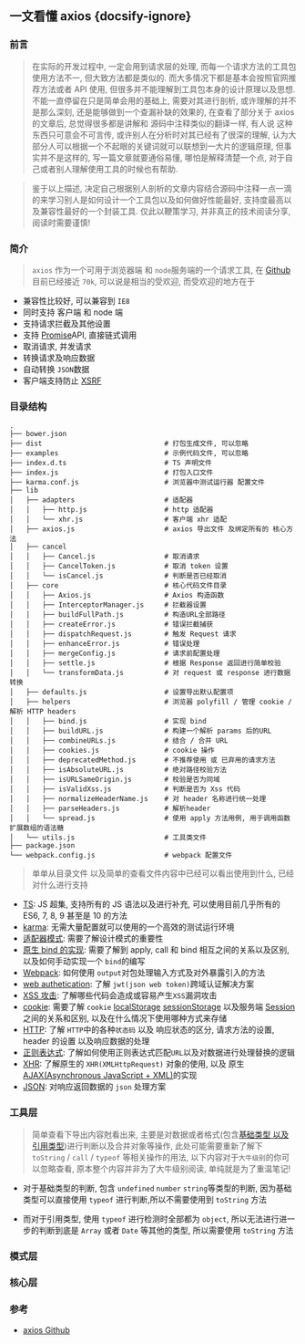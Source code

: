 ## 一文看懂 axios {docsify-ignore}

### 前言

> 在实际的开发过程中, 一定会用到请求层的处理, 而每一个请求方法的工具包使用方法不一, 但大致方法都是类似的. 而大多情况下都是基本会按照官网推荐方法或者 API 使用, 但很多并不能理解到工具包本身的设计原理以及思想. 不能一直停留在只是简单会用的基础上, 需要对其进行剖析, 或许理解的并不是那么深刻, 还是能够做到一个查漏补缺的效果的, 在查看了部分关于 axios 的文章后, 总觉得很多都是讲解和 源码中注释类似的翻译一样, 有人说 这种东西只可意会不可言传, 或许别人在分析时对其已经有了很深的理解, 认为大部分人可以根据一个不起眼的关键词就可以联想到一大片的逻辑原理, 但事实并不是这样的, 写一篇文章就要通俗易懂, 哪怕是解释清楚一个点, 对于自己或者别人理解使用工具的时候也有帮助.

> 鉴于以上描述, 决定自己根据别人剖析的文章内容结合源码中注释一点一滴的来学习别人是如何设计一个工具包以及如何做好性能最好, 支持度最高以及兼容性最好的一个封装工具. 仅此以鞭策学习, 并非真正的技术阅读分享, 阅读时需要谨慎!

### 简介

> `axios` 作为一个可用于浏览器端 和 `node`服务端的一个请求工具, 在 [Github](https://github.com/axios/axios) 目前已经接近 `70k`, 可以说是相当的受欢迎, 而受欢迎的地方在于

- 兼容性比较好, 可以兼容到 `IE8`
- 同时支持 客户端 和 node 端
- 支持请求拦截及其他设置
- 支持 [Promise](https://developer.mozilla.org/en-US/docs/Web/JavaScript/Reference/Global_Objects/Promise)API, 直接链式调用
- 取消请求, 并发请求
- 转换请求及响应数据
- 自动转换 `JSON`数据
- 客户端支持防止 [XSRF](https://en.wikipedia.org/wiki/Cross-site_request_forgery)

### 目录结构

```
.
├── bower.json
├── dist                              # 打包生成文件, 可以忽略
├── examples                          # 示例代码文件, 可以忽略
├── index.d.ts                        # TS 声明文件
├── index.js                          # 打包入口文件
├── karma.conf.js                     # 浏览器中测试运行器 配置文件
├── lib
│   ├── adapters                      # 适配器
│   │   ├── http.js                   # http 适配器
│   │   └── xhr.js                    # 客户端 xhr 适配
│   ├── axios.js                      # axios 导出文件 及绑定所有的 核心方法
│   ├── cancel
│   │   ├── Cancel.js                 # 取消请求
│   │   ├── CancelToken.js            # 取消 token 设置
│   │   └── isCancel.js               # 判断是否已经取消
│   ├── core                          # 核心代码文件目录
│   │   ├── Axios.js                  # Axios 构造函数
│   │   ├── InterceptorManager.js     # 拦截器设置
│   │   ├── buildFullPath.js          # 构造URL全部路径
│   │   ├── createError.js            # 错误拦截捕获
│   │   ├── dispatchRequest.js        # 触发 Request 请求
│   │   ├── enhanceError.js           # 错误处理
│   │   ├── mergeConfig.js            # 请求前配置处理
│   │   ├── settle.js                 # 根据 Response 返回进行简单校验
│   │   └── transformData.js          # 对 request 或 response 进行数据转换
│   ├── defaults.js                   # 设置导出默认配置项
│   ├── helpers                       # 浏览器 polyfill / 管理 cookie / 解析 HTTP headers
│   │   ├── bind.js                   # 实现 bind
│   │   ├── buildURL.js               # 构建一个解析 params 后的URL
│   │   ├── combineURLs.js            # 结合 / 合并 URL
│   │   ├── cookies.js                # cookie 操作
│   │   ├── deprecatedMethod.js       # 不推荐使用 或 已弃用的请求方法
│   │   ├── isAbsoluteURL.js          # 绝对路径校验方法
│   │   ├── isURLSameOrigin.js        # 校验是否为同域
│   │   ├── isValidXss.js             # 判断是否为 Xss 代码
│   │   ├── normalizeHeaderName.js    # 对 header 名称进行统一处理
│   │   ├── parseHeaders.js           # 解析header
│   │   └── spread.js                 # 使用 apply 方法用例, 用于调用函数扩展数组的语法糖
│   └── utils.js                      # 工具类文件
├── package.json
└── webpack.config.js                 # webpack 配置文件
```

> 单单从目录文件 以及简单的查看文件内容中已经可以看出使用到什么, 已经对什么进行支持

- [TS](https://www.typescriptlang.org/): JS 超集, 支持所有的 JS 语法以及进行补充, 可以使用目前几乎所有的 ES6, 7, 8, 9 甚至是 10 的方法
- [karma](https://karma-runner.github.io/latest/index.html): 无需大量配置就可以使用的一个高效的测试运行环境
- [适配器模式](https://design-patterns.readthedocs.io/zh_CN/latest/structural_patterns/adapter.html): 需要了解设计模式的重要性
- [原生 bind 的实现](https://developer.mozilla.org/zh-CN/docs/Web/JavaScript/Reference/Global_Objects/Function/bind): 需要了解到 apply, call 和 bind 相互之间的关系以及区别, 以及如何手动实现一个 `bind`的编写
- [Webpack](https://webpack.docschina.org/configuration/output/#output-library): 如何使用 `output`对包处理输入方式及对外暴露引入的方法
- [web authetication](https://developer.mozilla.org/en-US/docs/Web/API/Web_Authentication_API): 了解 `jwt(json web token)`跨域认证解决方案
- [XSS 攻击](https://developer.mozilla.org/zh-CN/docs/Glossary/Cross-site_scripting): 了解哪些代码会造成或容易产生`XSS`漏洞攻击
- [cookie](https://developer.mozilla.org/zh-CN/docs/Web/HTTP/Headers/Cookie): 需要了解 `cookie` [localStorage](https://developer.mozilla.org/zh-CN/docs/Web/API/Window/localStorage) [sessionStorage](https://developer.mozilla.org/zh-CN/docs/Web/API/Window/sessionStorage) 以及服务端 [Session](https://developer.mozilla.org/en-US/docs/Mozilla/Add-ons/WebExtensions/API/sessions/Session) 之间的关系和区别, 以及在什么情况下使用哪种方式来存储
- [HTTP](https://developer.mozilla.org/en-US/docs/Web/HTTP): 了解 `HTTP`中的各种`状态码` 以及 响应状态的区分, 请求方法的设置, header 的设置 以及响应数据的处理
- [正则表达式](https://developer.mozilla.org/zh-CN/docs/Web/JavaScript/Guide/Regular_Expressions): 了解如何使用正则表达式匹配`URL`以及对数据进行处理替换的逻辑
- [XHR](https://developer.mozilla.org/zh-CN/docs/Web/API/XMLHttpRequest/Using_XMLHttpRequest): 了解原生的 `XHR(XMLHttpRequest)` 对象的使用, 以及 原生 [AJAX(Asynchronous JavaScript + XML)](https://developer.mozilla.org/zh-CN/docs/Web/Guide/AJAX)的实现
- [JSON](https://developer.mozilla.org/zh-CN/docs/Web/JavaScript/Reference/Global_Objects/JSON): 对响应返回数据的 `json` 处理方案

<!-- - [](): http 中的 Header 合并以及解析 params -->
<!-- https://juejin.im/post/5e055d9ef265da33997a42cc -->

### 工具层

> 简单查看下导出内容尅看出来, 主要是对数据或者格式(包含[基础类型 以及 引用类型](https://developer.mozilla.org/zh-CN/docs/Web/JavaScript/Data_structures))进行判断以及合并对象等操作, 此处可能需要重新了解下 `toString` / `call` / `typeof` 等相关操作的用法, 以下内容对于`大牛级别`的你可以忽略查看, 原本整个内容并非为了大牛级别阅读, 单纯就是为了重温笔记!

- 对于基础类型的判断, 包含 `undefined` `number` `string`等类型的判断, 因为基础类型可以直接使用 `typeof` 进行判断,所以不需要使用到 `toString` 方法

- 而对于引用类型, 使用 `typeof` 进行检测时全部都为 `object`, 所以无法进行进一步的判断到底是 `Array` 或者 `Date` 等其他的类型, 所以需要使用 `toString` 方法

[](https://github.com/axios/axios/blob/master/lib/utils.js ' :include :type=code')

### 模式层

### 核心层

### 参考

- [axios Github](https://github.com/axios/axios)
